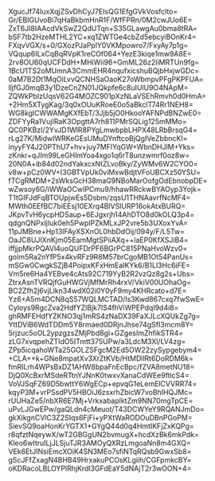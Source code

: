 XgucJf74IuxXqjZSvDhCyJ7EIsQG1EfgGVkVosfclto=
Gr/EBIGUvoBi7qHaBkbmHnR1F/WfFPRn/0M2cwJUo6E=
ZxT6JI8IAAcdVkSwZ2QdUTqn+S35GLawgAu0bma8tRA=
bSF7tb2HzeMTHL2YC+xq1ZWTGe4cbZd5ebcyiBOnKr4=
FXqvVGX/s+0/GXozPJaPplY0VKMpowro7/FxyAy7p1g=
VQqup6ILxCqBqRVpK1reCOf064+YezE3kiqe1mw9A8E=
2rv8OU60qUCFDdH+MHiWii96+GmML26z2IiMRTUn9fg=
1BcU1TS2oMUmnA3CmmEHR4nqufxicshuBQjbHxjwGDc=
0aM7B2Dt1MqOiLvvQCNHSaOaoK27oWbmpvPFgPKPFUA=
lljfGJ0mqB3y1DzeCnZN01JQkpfe6c8uIUlU9O4NApM=
ZQWkPbIzUqsV62G4MOZC901pXzNLaVSEhRmvh0d0HmA=
+2Hm5XTygKag/3q0xOUuKRoeE0o5aBkclT74Rr1NEH8=
WG8kglCWWAMgKXfEbT/3Jjb5jO0HkooYAFNPdBNZwE0=
ZDFYyRa1VujIRaK3OpgttA7rh811PMrSQLig125mMMo=
QC0PKBzI/2YvJD1WlR8PYgLmwbpbLHPX48LRbBrsqG4=
rLg27K/MidwIWRKeGEsUMuDYnftcoBjQgIVeZbbncKI=
inyyFY4J20PThU7+hv+juy7MFlYqGW+WbnDHJlM+Yks=
zKnkr+qJIm99LeGHlmYoa4xgo1q6rT8unzwmrf0oz8w=
20N0A+ib84d02ndYakxcxNtZLvoBky/ZyWMv6W2CYO0=
v8w+pCz0WV+I3GBTVpUk0viMxwBdjtVFoUBCXz50YSU=
fTCgRMDM+2sWksGcH38maG9NBoMarOofgOdEbnobpDE=
wZwsoy6G/iWWaOCwIPCmu9/hhawRRckwBYAOyp3Yojk=
T1tGIFJdFqBTOUpjwEs5Dsbm/zqsU1THNAavrfNcMF4=
MWth0EEfBC7biEEsj10EXrq4BlVSIURP16okAtxBURQ=
JKpvTvH6ycpHDSaup+6EJgxrjh14AhDTO8d0kOLQ3p4=
qdgnQNPxIjIuk0eh5PwpIPZkMLxJP2vre5b3UXoxYvA=
11pJMBne+Hp13IFAyXSXnOL0hbDdOij/094y/F/L5Tw=
OaJC8UJIXnKjm05EamMgtSPiiAXq++laEP0KfXSJiB4=
iffjjpMkrPQAVl4uoQUFDrPF6BGrPC815PNaHvoWzv0=
goIm5Ra2nYfP5x4kvRFz9R8M57brCgoMB1Ot54PanUs=
mSGw0CwgkSZjB4PoipxKFxHmEaIKYk6/B1Ll3Hc6iFE=
Vm5re6Ha4YEBve4cAts92C719YyB2R2vzQz8g2s+Ubs=
ZtrxAsnTVRQjfGuHWGVjMfMrRh4rxV/VkiV00UOhaOg=
BC2Zfh2j6vjLlkn34wdX02i0Y0yF9my4KHRcato+d7E=
Yz6+A5m4DCN8qS57WQLMCTAD/Is3Kwd867cxq7fwSwE=
Cyloys9RgcZva2HdfYZlBjk7IS4fhViWPEPdqI9d4i8=
ghRMFEHdfYZKNO3qj1mRS4zNaDX39FaXJLcXQUkZg7g=
YttDViB6WdTDDm5Y8rmaed0DRjnJhse74gSfI3mcm8Y=
5rjzuc5oOL2ypzgzsZMjPbd8gl+GZgesImZhfikSTR4=
zLG7xvqpehZTIdO5ITmtt375UPw/a3LdcM3Xl/LV4zg=
ZPp5icqahoWTa25GOLZSFgcM2Ed5OW22zySypgebym4=
+CLA++k+GNe8mpatXv3XrZtKVb/HtMDllRt6DoRDM6k=
fmRILrh4WPsBxDZ1AHW8bpaFnEcBpc/fZVA8metNU18=
DjQ0XcBxrMSdeRTtnYJNnK0twxvXanaCdWEe9ftlcS4=
VoVJSqFZ69D5bwttY6WgECp+epvqG1eLemElCVVRR74=
kqyP3M+vrPSsdPV5HBOiJ6zsxrhZbicW7voBhIHQJMc=
rUUHaZe5/nbXR6E7Mj+VrkxabaplktZm9NN70mgTpCE=
uPvLJGwEPw/gaQLdn4cMeuot/T43DCWYeY9RQANJmDo=
gkXikgnCVlC3Z2SIqs6FjFi+yPXtWaRODOuDBnPGoPM=
SievSQ9oaHonKrYGTX1+GYgQ44d0q4HmtIKFjZxKQPg=
r8qfztNqeywX/wT2GBGgUN2bvmugX+hcdXzBk6mkPdk=
Kleo6wItruILjJLSjuTJR3AMOyQXRzLmgoaNn8m4GXQ=
VEk6EtJINsiEmcXOiK4SN3MEo7sfiNTqRQsb9GwxSb8=
gScJFfZxagN4BHB49HrxakuPCOsKLgiih/CGFpmkcBY=
oKDRacoLBLOYPlRhjKrdl3GFdEaY5dNAjT2r3wOON+4=
